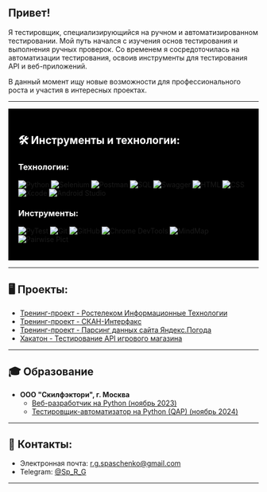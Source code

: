 ## Привет!

Я тестировщик, специализирующийся на ручном и автоматизированном тестировании. Мой путь начался с изучения основ тестирования и выполнения ручных проверок. Со временем я сосредоточилась на автоматизации тестирования, освоив инструменты для тестирования API и веб-приложений.

В данный момент ищу новые возможности для профессионального роста и участия в интересных проектах.

---

<div style="background-color: black; padding: 20px; color: white;">

## 🛠 Инструменты и технологии:

### Технологии:

<a href="https://www.python.org" style="text-decoration: none;"><img src="https://img.shields.io/badge/-Python-464646?style=flat-square&logo=python" alt="Python"></a>
<a href="https://www.selenium.dev" style="text-decoration: none;"><img src="https://img.shields.io/badge/-Selenium-464646?style=flat-square&logo=selenium" alt="Selenium"></a>
<a href="https://www.postman.com" style="text-decoration: none;"><img src="https://img.shields.io/badge/-Postman-464646?style=flat-square&logo=postman" alt="Postman"></a>
<a href="https://www.postgresql.org" style="text-decoration: none;"><img src="https://img.shields.io/badge/-SQL-464646?style=flat-square&logo=postgresql" alt="SQL"></a>
<a href="https://swagger.io" style="text-decoration: none;"><img src="https://img.shields.io/badge/-Swagger-464646?style=flat-square&logo=swagger" alt="Swagger"></a>
<a href="https://developer.mozilla.org/ru/docs/Web/HTML" style="text-decoration: none;"><img src="https://img.shields.io/badge/-HTML-464646?style=flat-square&logo=html5" alt="HTML"></a>
<a href="https://developer.mozilla.org/ru/docs/Web/CSS" style="text-decoration: none;"><img src="https://img.shields.io/badge/-CSS-464646?style=flat-square&logo=css3" alt="CSS"></a>
<a href="https://developer.apple.com/xcode/" style="text-decoration: none;"><img src="https://img.shields.io/badge/-Xcode-464646?style=flat-square&logo=xcode" alt="Xcode"></a>
<a href="https://developer.android.com/studio" style="text-decoration: none;"><img src="https://img.shields.io/badge/-Android_Studio-464646?style=flat-square&logo=android" alt="Android Studio"></a>

### Инструменты:

<a href="https://docs.pytest.org/en/stable/" style="text-decoration: none;"><img src="https://img.shields.io/badge/-PyTest-464646?style=flat-square&logo=pytest" alt="PyTest"></a>
<a href="https://git-scm.com" style="text-decoration: none;"><img src="https://img.shields.io/badge/-Git-464646?style=flat-square&logo=git" alt="Git"></a>
<a href="https://github.com" style="text-decoration: none;"><img src="https://img.shields.io/badge/-GitHub-464646?style=flat-square&logo=github" alt="GitHub"></a>
<a href="https://developer.chrome.com/docs/devtools/" style="text-decoration: none;"><img src="https://img.shields.io/badge/-Chrome%20DevTools-464646?style=flat-square&logo=googlechrome" alt="Chrome DevTools"></a>
<a href="https://coggle.it" style="text-decoration: none;"><img src="https://img.shields.io/badge/-MindMap-464646?style=flat-square&logo=mind" alt="MindMap"></a>
<a href="https://github.com/microsoft/pict" style="text-decoration: none;"><img src="https://img.shields.io/badge/-Pairwise%20Pict-464646?style=flat-square&logo=pict" alt="Pairwise Pict"></a>

</div>


---

## 🖥️ Проекты:

- [Тренинг-проект - Ростелеком Информационные Технологии](https://github.com/SpaRegina/Rostelecom.git)
- [Тренинг-проект - СКАН-Интерфакс](https://github.com/SpaRegina/Scan_interfax.git)
- [Тренинг-проект - Парсинг данных сайта Яндекс.Погода](https://github.com/SpaRegina/Yandex.Weather-website-data-parser.git)
- [Хакатон - Тестирование API игрового магазина](https://github.com/SpaRegina/Bug_Hunters.git)

---

## 🎓 Образование

- **ООО "Скилфэктори", г. Москва**
  - [Веб-разработчик на Python (ноябрь 2023)](https://drive.google.com/file/d/1-1cpZwiatxHbslT7GbPrwXMA18kKhTox/view?usp=drive_link)
  - [Тестировщик-автоматизатор на Python (QAP) (ноябрь 2024)](https://drive.google.com/file/d/1pZO5YZrPgXLjRE6ZMou3V4YQ_pc64R0T/view?usp=drive_link)

---

## 📲 Контакты:

- Электронная почта: [r.g.spaschenko@gmail.com](mailto:r.g.spaschenko@gmail.com)
- Telegram: [@Sp_R_G](https://t.me/Sp_R_G)

---

